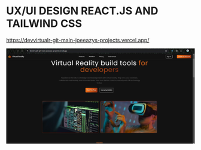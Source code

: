 # UX/UI DESIGN REACT.JS AND TAILWIND CSS

https://devvirtualr-git-main-joeeazys-projects.vercel.app/

![Vr Ui](/src/assets/readmevr.jpg)
